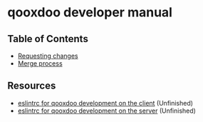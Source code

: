 # qooxdoo developer manual

## Table of Contents
- [Requesting changes](requesting-changes.md)
- [Merge process](merge-process.md)

## Resources
- [eslintrc for qooxdoo development on the client](.eslinrc-browser) (Unfinished)
- [eslintrc for qooxdoo development on the server](.eslinrc-server) (Unfinished)
